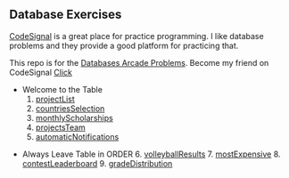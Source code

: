 
## Database Exercises
[CodeSignal](https://app.codesignal.com/) is a great place for practice programming. I like database problems and they provide a good platform for practicing that.

This repo is for the [Databases Arcade Problems](https://app.codesignal.com/arcade/db). Become my friend on CodeSignal [Click](https://app.codesignal.com/signup/w56JNdBBYMcoBfERb/main)

+ Welcome to the Table
	1. [projectList](1.%20projectList.md)
	2. [countriesSelection](2.%20countriesSelection.md)
	3. [monthlyScholarships](3.%20monthlyScholarships.md)
	4. [projectsTeam](4.%20projectsTeam.md)
	5. [automaticNotifications](5.%20automaticNotifications.md)

- Always Leave Table in ORDER
	6. [volleyballResults](6.%20volleyballResults.md)
	7. [mostExpensive](7.%20mostExpensive.md)
	8. [contestLeaderboard](8.%20contestLeaderboard.md)
	9. [gradeDistribution](9.%20gradeDistribution.md)
